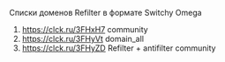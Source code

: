 Списки доменов Refilter в формате Switchy Omega
1. https://clck.ru/3FHxH7 community
2. https://clck.ru/3FHyVt domain_all
3. https://clck.ru/3FHyZD Refilter + antifilter community

